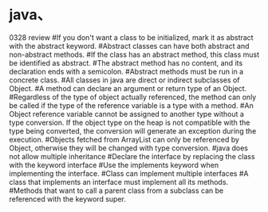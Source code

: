 # java、
0328 review
#If you don't want a class to be initialized, mark it as abstract with the abstract keyword.
#Abstract classes can have both abstract and non-abstract methods.
#If the class has an abstract method, this class must be identified as abstract.
#The abstract method has no content, and its declaration ends with a semicolon.
#Abstract methods must be run in a concrete class.
#All classes in java are direct or indirect subclasses of Object.
#A method can declare an argument or return type of an Object.
#Regardless of the type of object actually referenced, the method can only be called if the type of the reference variable is a type with a method.
#An Object reference variable cannot be assigned to another type without a type conversion. If the object type on the heap is not compatible with the type being converted, the conversion will generate an exception during the execution.
#Objects fetched from ArrayList<Object> can only be referenced by Object, otherwise they will be changed with type conversion.
#java does not allow multiple inheritance
#Declare the interface by replacing the class with the keyword interface
#Use the implements keyword when implementing the interface.
#Class can implement multiple interfaces
#A class that implements an interface must implement all its methods.
#Methods that want to call a parent class from a subclass can be referenced with the keyword super.
